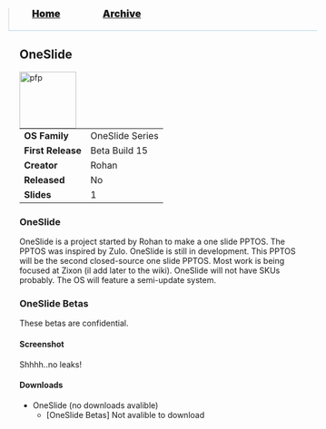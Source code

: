 <blockquote style="background: #0000;border-bottom: 1px solid #B2D2E1;height: 30px;margin: 0 -20px 20px;padding: 0px 20px 9px 40px;">
  <p style=""><a href="https://hexa-one.github.io/pptos-wiki/" style="font-size: 17px;font-weight: 900;font-style: normal;text-shadow: rgba(255,255,255,0.9) 0 1px 0;">Home</a>&nbsp;&nbsp;&nbsp;&nbsp;&nbsp;&nbsp;&nbsp;&nbsp;&nbsp;&nbsp;&nbsp;&nbsp;&nbsp;&nbsp;&nbsp;&nbsp;&nbsp;&nbsp;
    <a href="https://hexa-one.github.io/pptos-wiki/archive/" style="font-size: 17px;font-weight: 900;font-style: normal;text-shadow: rgba(255,255,255,0.9) 0 1px 0;">Archive</a>
  </p>
</blockquote>

## OneSlide

<a>
  <img align="left" height="100" alt="pfp" src="https://user-images.githubusercontent.com/58103738/133878790-d3c69f07-faa9-4b13-9d98-f6efc98c316b.png" />
</a>

|                           |                               |
| ------------------------- | ----------------------------- |
| **OS Family**             |  OneSlide Series              |
| **First Release**         |  Beta Build 15                |
| **Creator**               | Rohan                         |
| **Released**              | No                            |
| **Slides**                | 1                             |

### OneSlide

OneSlide is a project started by Rohan to make a one slide PPTOS. The PPTOS was inspired by Zulo. OneSlide is still in
development. This PPTOS will be the second closed-source one slide PPTOS. Most work is being focused at Zixon (il add later
to the wiki). OneSlide will not have SKUs probably. The OS will feature a semi-update system.

### OneSlide Betas

These betas are confidential.


#### Screenshot

Shhhh..no leaks!


#### Downloads

- OneSlide (no downloads avalible)
    - [OneSlide Betas] Not avalible to download


<body style="background-image: url(https://raw.githubusercontent.com/hexa-one/pptos-wiki/gh-pages/assets/background/background.png);background-repeat: no-repeat;background-attachment: fixed;background-size: cover;">
